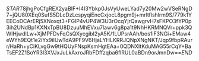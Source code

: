 $START$8jhgPoCfgREX2yaBIF+I4I3Ybkp0JsVyUweLYad7y20Mw2wVSeRNgD7+jQU80XEq0SufS5DLcDzLcspyqiEncCxjocL8pgm9j+mrltflshlrm9S/779k1YEECoDCArERj5XNoxqt3+FGlP4vUP4W3U3rOcqYjrQawgrvH7sFKPO3fYP0p3ih2UNdBp1KXNxTpBU8DzuuMhEVxu7lawv6g8pa1t9NhHKRMNQVr+ppk3QWIHjwdILw+XjMPFDvFqCsQXycgibI2yA5K/1LUPsrAAh/bos1iF3NGi+EMaw4eWYh9EQt1e2iYx9iIUwTdA9PF9V6HjaLYHLKRRJQNpXNgNKT/Jqp9fbpRAurr/HaRh+yCiKLvgGw9tHQUyFNspKsmHgtEAa+0QDNXItKduMAG55rCqY+BaTsEF2Z1SoYR3l3XVJxJuLkAxroJRbFDffzqba6flRUL0aBDn9orJmnDw==$END$